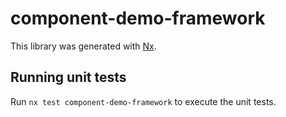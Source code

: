 # component-demo-framework

This library was generated with [Nx](https://nx.dev).

## Running unit tests

Run `nx test component-demo-framework` to execute the unit tests.
